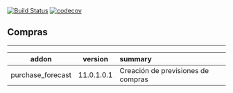 [![Build Status](https://travis-ci.org/Domatix/sales.svg?branch=11.0)](https://travis-ci.org/Domatix/purchases)
[![codecov](https://codecov.io/gh/Domatix/sales/branch/11.0/graph/badge.svg)](https://codecov.io/gh/Domatix/purchases)

<h2>Compras</h2>

***

| addon        | version           | summary  |
| ------------- |:-------------:| :-----|
| purchase_forecast |11.0.1.0.1  | Creación de previsiones de compras |  
